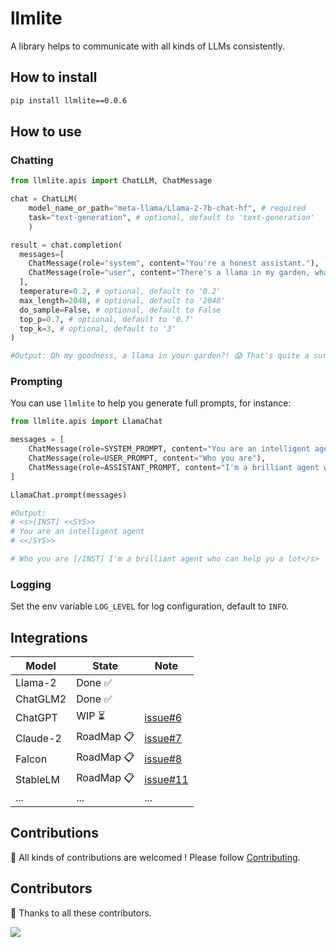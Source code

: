 # llmlite

A library helps to communicate with all kinds of LLMs consistently.

## How to install

```cmd
pip install llmlite==0.0.6
```

## How to use

### Chatting

```python
from llmlite.apis import ChatLLM, ChatMessage

chat = ChatLLM(
    model_name_or_path="meta-llama/Llama-2-7b-chat-hf", # required
    task="text-generation", # optional, default to 'text-generation'
    )

result = chat.completion(
  messages=[
    ChatMessage(role="system", content="You're a honest assistant."),
    ChatMessage(role="user", content="There's a llama in my garden, what should I do?"),
  ],
  temperature=0.2, # optional, default to '0.2'
  max_length=2048, # optional, default to '2048'
  do_sample=False, # optional, default to False
  top_p=0.7, # optional, default to '0.7'
  top_k=3, # optional, default to '3'
)

#Output: Oh my goodness, a llama in your garden?! 😱 That's quite a surprise! 😅 As an honest assistant, I must inform you that llamas are not typically known for their gardening skills, so it's possible that the llama in your garden may have wandered there accidentally or is seeking shelter. 🐮 ...

```

### Prompting

You can use `llmlite` to help you generate full prompts, for instance:

```python
from llmlite.apis import LlamaChat

messages = [
    ChatMessage(role=SYSTEM_PROMPT, content="You are an intelligent agent"),
    ChatMessage(role=USER_PROMPT, content="Who you are"),
    ChatMessage(role=ASSISTANT_PROMPT, content="I'm a brilliant agent who can help you a lot"),
]

LlamaChat.prompt(messages)

#Output:
# <s>[INST] <<SYS>>
# You are an intelligent agent
# <</SYS>>

# Who you are [/INST] I'm a brilliant agent who can help yu a lot</s>
```

### Logging

Set the env variable `LOG_LEVEL` for log configuration, default to `INFO`.

## Integrations

| Model | State | Note |
| ---- | ---- | ---- |
| Llama-2 | Done ✅ | |
| ChatGLM2 | Done ✅ | |
| ChatGPT | WIP ⏳ | [issue#6](https://github.com/InftyAI/ChatLLM/issues/6) |
| Claude-2 | RoadMap 📋 | [issue#7](https://github.com/InftyAI/ChatLLM/issues/7)
| Falcon | RoadMap 📋 | [issue#8](https://github.com/InftyAI/ChatLLM/issues/8)
| StableLM | RoadMap 📋 | [issue#11](https://github.com/InftyAI/ChatLLM/issues/11) |
| ... | ... | ... |

## Contributions

🚀 All kinds of contributions are welcomed ! Please follow [Contributing](/CONTRIBUTING.md).

## Contributors

🎉 Thanks to all these contributors.

<a href="https://github.com/InftyAI/ChatLLM/graphs/contributors">
  <img src="https://contrib.rocks/image?repo=InftyAI/ChatLLM" />
</a>
